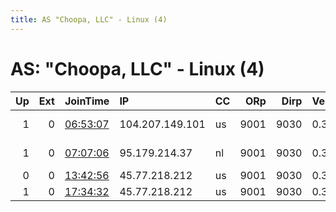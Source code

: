 ```yaml
---
title: AS "Choopa, LLC" - Linux (4)
---
```


# AS: "Choopa, LLC" - Linux (4)

|   Up |   Ext | JoinTime                                                                                            | IP              | CC   |   ORp |   Dirp | Version   | Contact                      | Nickname   |   eFamMembers |
|-----:|------:|:----------------------------------------------------------------------------------------------------|:----------------|:-----|------:|-------:|:----------|:-----------------------------|:-----------|--------------:|
|    1 |     0 | [06:53:07](https://metrics.torproject.org/rs.html#details/2ABA91862FD0226372F063C94B8C37513EC8A6B7) | 104.207.149.101 | us   |  9001 |   9030 | 0.3.2.10  | foreach &lt;4n0m4ly@protonma | foreach    |             1 |
|    1 |     0 | [07:07:06](https://metrics.torproject.org/rs.html#details/D1B48623DF829DC00FB80D1EB53DA9337C5D68E9) | 95.179.214.37   | nl   |  9001 |   9030 | 0.3.2.10  | endif &lt;4n0m4ly@protonmail | endif      |             1 |
|    0 |     0 | [13:42:56](https://metrics.torproject.org/rs.html#details/6FF75738B95048F19FFFCA6E628C1D97A76A4B3E) | 45.77.218.212   | us   |  9001 |   9030 | 0.3.2.10  | None                         | sneaking39 |             1 |
|    1 |     0 | [17:34:32](https://metrics.torproject.org/rs.html#details/2E0B9803F0F5F87FB20B857A1979C6B8DC36B13D) | 45.77.218.212   | us   |  9001 |   9030 | 0.3.2.10  | None                         | sneaking39 |             1 |
